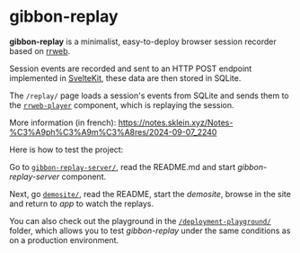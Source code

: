 # gibbon-replay

**gibbon-replay** is a minimalist, easy-to-deploy browser session recorder based on [rrweb](https://github.com/rrweb-io/rrweb/).

Session events are recorded and sent to an HTTP POST endpoint implemented in [SvelteKit](https://kit.svelte.dev/), these data are then stored in SQLite.

The `/replay/` page loads a session's events from SQLite and sends them to the [`rrweb-player`](https://github.com/rrweb-io/rrweb/tree/master/packages/rrweb-player/) component, which is replaying the session.

More information (in french): https://notes.sklein.xyz/Notes-%C3%A9ph%C3%A9m%C3%A8res/2024-09-07_2240

Here is how to test the project:

Go to [`gibbon-replay-server/`](gibbon-replay-server/), read the README.md and start *gibbon-replay-server* component.

Next, go [`demosite/`](demosite/), read the README, start the *demosite*, browse in the site and return to *app* to watch the replays.

You can also check out the playground in the [`/deployment-playground/`](./deployment-playground/) folder, which allows you to test *gibbon-replay* under the same conditions as on a production environment.

